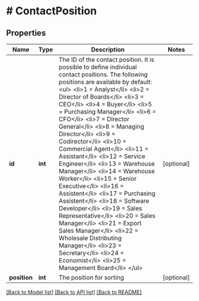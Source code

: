 # # ContactPosition

## Properties

Name | Type | Description | Notes
------------ | ------------- | ------------- | -------------
**id** | **int** | The ID of the contact position. It is possible to define individual contact positions. The following positions are available by default: &lt;ul&gt; &lt;li&gt;1 &#x3D; Analyst&lt;/li&gt; &lt;li&gt;2 &#x3D; Director of Boards&lt;/li&gt; &lt;li&gt;3 &#x3D; CEO&lt;/li&gt; &lt;li&gt;4 &#x3D; Buyer&lt;/li&gt; &lt;li&gt;5 &#x3D; Purchasing Manager&lt;/li&gt; &lt;li&gt;6 &#x3D; CFO&lt;/li&gt; &lt;li&gt;7 &#x3D; Director General&lt;/li&gt; &lt;li&gt;8 &#x3D; Managing Director&lt;/li&gt; &lt;li&gt;9 &#x3D; Codirector&lt;/li&gt; &lt;li&gt;10 &#x3D; Commercial Agent&lt;/li&gt; &lt;li&gt;11 &#x3D; Assistant&lt;/li&gt; &lt;li&gt;12 &#x3D; Service Engineer&lt;/li&gt; &lt;li&gt;13 &#x3D; Warehouse Manager&lt;/li&gt; &lt;li&gt;14 &#x3D; Warehouse Worker&lt;/li&gt; &lt;li&gt;15 &#x3D; Senior Executive&lt;/li&gt; &lt;li&gt;16 &#x3D; Assistent&lt;/li&gt; &lt;li&gt;17 &#x3D; Purchasing Assistent&lt;/li&gt; &lt;li&gt;18 &#x3D; Software Developer&lt;/li&gt; &lt;li&gt;19 &#x3D; Sales Representative&lt;/li&gt; &lt;li&gt;20 &#x3D; Sales Manager&lt;/li&gt; &lt;li&gt;21 &#x3D; Export Sales Manager&lt;/li&gt; &lt;li&gt;22 &#x3D; Wholesale Distributing Manager&lt;/li&gt; &lt;li&gt;23 &#x3D; Secretary&lt;/li&gt; &lt;li&gt;24 &#x3D; Economist&lt;/li&gt; &lt;li&gt;25 &#x3D; Management Board&lt;/li&gt; &lt;/ul&gt; | [optional] 
**position** | **int** | The position for sorting | [optional] 

[[Back to Model list]](../../README.md#documentation-for-models) [[Back to API list]](../../README.md#documentation-for-api-endpoints) [[Back to README]](../../README.md)


